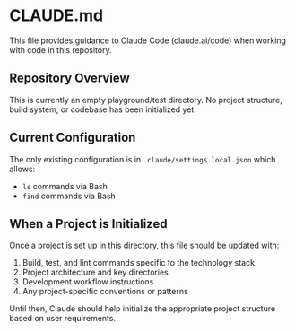 # CLAUDE.md

This file provides guidance to Claude Code (claude.ai/code) when working with code in this repository.

## Repository Overview

This is currently an empty playground/test directory. No project structure, build system, or codebase has been initialized yet.

## Current Configuration

The only existing configuration is in `.claude/settings.local.json` which allows:
- `ls` commands via Bash
- `find` commands via Bash

## When a Project is Initialized

Once a project is set up in this directory, this file should be updated with:
1. Build, test, and lint commands specific to the technology stack
2. Project architecture and key directories
3. Development workflow instructions
4. Any project-specific conventions or patterns

Until then, Claude should help initialize the appropriate project structure based on user requirements.